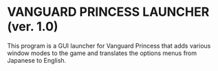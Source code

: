 # VANGUARD PRINCESS LAUNCHER (ver. 1.0)
 This program is a GUI launcher for Vanguard Princess that adds various window modes to the game and translates the options menus from Japanese to English. 
